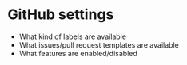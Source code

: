 # GitHub settings

- What kind of labels are available
- What issues/pull request templates are available
- What features are enabled/disabled

